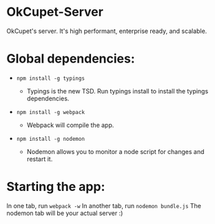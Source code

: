 # OkCupet-Server
OkCupet's server. It's high performant, enterprise ready, and scalable.

# Global dependencies:

* `npm install -g typings`
    * Typings is the new TSD. Run typings install to install the typings dependencies.

* `npm install -g webpack`
    * Webpack will compile the app.

* `npm install -g nodemon`
    * Nodemon allows you to monitor a node script for changes and restart it.

# Starting the app:

In one tab, run `webpack -w`
In another tab, run `nodemon bundle.js`
The nodemon tab will be your actual server :)
